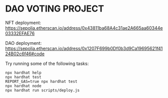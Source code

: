 # DAO VOTING PROJECT

NFT deployment: https://sepolia.etherscan.io/address/0x43811ba68A4c31ae2A665aa60344e03332EFAE76

DAO deployment: https://sepolia.etherscan.io/address/0x1207F699b0Df0b3d9Ca19695621f4124B02c6f46#code

Try running some of the following tasks:

```shell
npx hardhat help
npx hardhat test
REPORT_GAS=true npx hardhat test
npx hardhat node
npx hardhat run scripts/deploy.js
```
